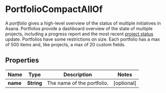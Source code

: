 

# PortfolioCompactAllOf

A *portfolio* gives a high-level overview of the status of multiple initiatives in Asana. Portfolios provide a dashboard overview of the state of multiple projects, including a progress report and the most recent [project status](https://raw.githubusercontent.com) update. Portfolios have some restrictions on size. Each portfolio has a max of 500 items and, like projects, a max of 20 custom fields.

## Properties

| Name | Type | Description | Notes |
|------------ | ------------- | ------------- | -------------|
|**name** | **String** | The name of the portfolio. |  [optional] |



